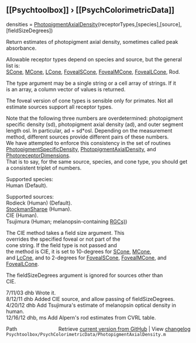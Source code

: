 ## [[Psychtoolbox]] &#8250; [[PsychColorimetricData]]

 densities = [PhotopigmentAxialDensity](PhotopigmentAxialDensity)(receptorTypes,[species],[source],[fieldSizeDegrees])  
  
 Return estimates of photopigment axial density, sometimes called peak  
 absorbance.  
  
 Allowable receptor types depend on species and source, but the general  
 list is:  
    [SCone](SCone), [MCone](MCone), [LCone](LCone), [FovealSCone](FovealSCone), [FovealMCone](FovealMCone), [FovealLCone](FovealLCone), Rod.  
  
 The type argument may be a single string or a cell array of strings.  If it  
 is an array, a column vector of values is returned.  
  
 The foveal version of cone types is sensible only for primates.  Not all  
 estimate sources support all receptor types.  
  
 Note that the following three numbers are overdetermined: photopigment  
 specific density (sd), photopigment axial density (ad), and outer segment  
 length osl.  In particular, ad = sd\*osl.  Depending on the measurement  
 method, different sources provide different pairs of these numbers.  
 We have attempted to enforce this consistency in the set of routines  
 [PhotopigmentSpecificDensity](PhotopigmentSpecificDensity), [PhotopigmentAxialDensity](PhotopigmentAxialDensity), and [PhotoreceptorDimensions](PhotoreceptorDimensions).  
 That is to say, for the same source, species, and cone type, you should get  
 a consistent triplet of numbers.  
  
 Supported species:  
        Human (Default).  
  
 Supported sources:  
        Rodieck (Human) (Default).  
        [StockmanSharpe](StockmanSharpe) (Human).  
        CIE (Human).  
        Tsujimura (Human; melanopsin-containing [RGCs)](RGCs))  
  
 The CIE method takes a field size argument.  This  
 overrides the specified foveal or not part of the  
 cone string.  If the field type is not passed and  
 the method is CIE, it is set to 10-degrees for [SCone](SCone), [MCone](MCone),  
 and [LcCne](LcCne), and to 2-degrees for [FovealSCone](FovealSCone), [FovealMCone](FovealMCone), and  
 [FovealLCone](FovealLCone).  
  
 The fieldSizeDegrees argument is ignored for sources other than  
 CIE.  
  
 7/11/03  dhb  Wrote it.  
 8/12/11  dhb  Added CIE source, and allow passing of fieldSizeDegrees.  
 4/20/12  dhb  Add Tsujimura's estimate of melanopsin optical density in human.  
 12/16/12 dhb, ms Add Alpern's rod estimates from CVRL table.  




<div class="code_header" style="text-align:right;">
  <span style="float:left;">Path&nbsp;&nbsp;</span> <span class="counter">Retrieve <a href=
  "https://raw.github.com/Psychtoolbox-3/Psychtoolbox-3/beta/Psychtoolbox/PsychColorimetricData/PhotopigmentAxialDensity.m">current version from GitHub</a> | View <a href=
  "https://github.com/Psychtoolbox-3/Psychtoolbox-3/commits/beta/Psychtoolbox/PsychColorimetricData/PhotopigmentAxialDensity.m">changelog</a></span>
</div>
<div class="code">
  <code>Psychtoolbox/PsychColorimetricData/PhotopigmentAxialDensity.m</code>
</div>

